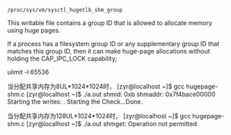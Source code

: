 ```
/proc/sys/vm/sysctl_hugetlb_shm_group
```

 This writable file contains a group ID that is allowed to allocate memory using huge pages. 

 If a process has a filesystem group ID or any supplementary group ID that matches this group ID, then it can make huge-page allocations without holding the CAP_IPC_LOCK capability;



ulimit -l 65536

当分配共享内存为8UL\*1024\*1024时，
[zyr@localhost ~]$ gcc hugepage-shm.c 
[zyr@localhost ~]$ ./a.out 
shmid: 0xb
shmaddr: 0x7f4bace00000
Starting the writes:
.
Starting the Check...Done.



当分配共享内存为128UL\*1024\*1024时，
[zyr@localhost ~]$ gcc hugepage-shm.c 
[zyr@localhost ~]$ ./a.out 
shmget: Operation not permitted